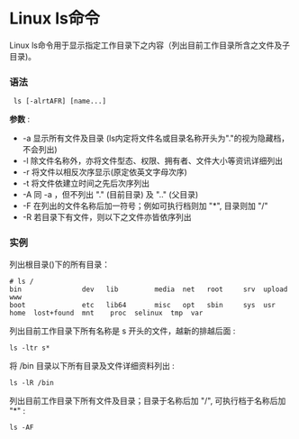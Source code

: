 
# Linux ls命令



Linux ls命令用于显示指定工作目录下之内容（列出目前工作目录所含之文件及子目录)。

### 语法

```
 ls [-alrtAFR] [name...]
```

**参数** :

*   -a 显示所有文件及目录 (ls内定将文件名或目录名称开头为"."的视为隐藏档，不会列出)
*   -l 除文件名称外，亦将文件型态、权限、拥有者、文件大小等资讯详细列出
*   -r 将文件以相反次序显示(原定依英文字母次序)
*   -t 将文件依建立时间之先后次序列出
*   -A 同 -a ，但不列出 "." (目前目录) 及 ".." (父目录)
*   -F 在列出的文件名称后加一符号；例如可执行档则加 "*", 目录则加 "/"
*   -R 若目录下有文件，则以下之文件亦皆依序列出

### 实例

列出根目录(\)下的所有目录：

```
# ls /
bin               dev   lib         media  net   root     srv  upload  www
boot              etc   lib64       misc   opt   sbin     sys  usr
home  lost+found  mnt    proc  selinux  tmp  var

```

列出目前工作目录下所有名称是 s 开头的文件，越新的排越后面 :

```
ls -ltr s*
```

将 /bin 目录以下所有目录及文件详细资料列出 :

```
ls -lR /bin
```

列出目前工作目录下所有文件及目录；目录于名称后加 "/", 可执行档于名称后加 "*" :

```
ls -AF
```



